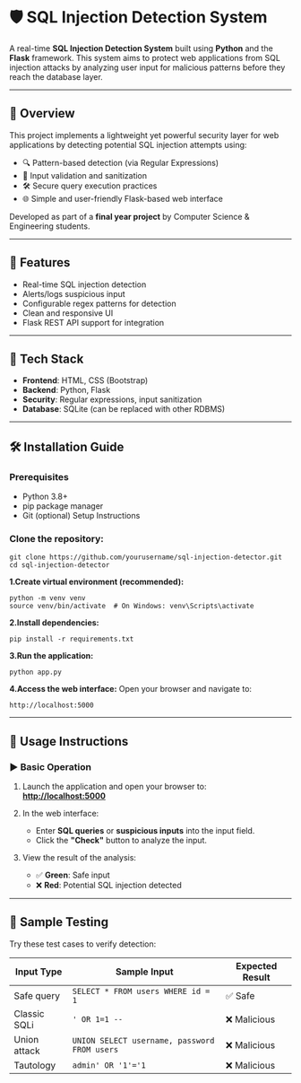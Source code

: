 # 🛡️ SQL Injection Detection System

A real-time **SQL Injection Detection System** built using **Python** and the **Flask** framework. This system aims to protect web applications from SQL injection attacks by analyzing user input for malicious patterns before they reach the database layer.

---

## 🌟 Overview

This project implements a lightweight yet powerful security layer for web applications by detecting potential SQL injection attempts using:

- 🔍 Pattern-based detection (via Regular Expressions)
- 🔐 Input validation and sanitization
- 🛠️ Secure query execution practices
- 🌐 Simple and user-friendly Flask-based web interface

Developed as part of a **final year project** by Computer Science & Engineering students.

---

## 🚀 Features

- Real-time SQL injection detection
- Alerts/logs suspicious input
- Configurable regex patterns for detection
- Clean and responsive UI
- Flask REST API support for integration

---

## 🧰 Tech Stack

- **Frontend**: HTML, CSS (Bootstrap)
- **Backend**: Python, Flask
- **Security**: Regular expressions, input sanitization
- **Database**: SQLite (can be replaced with other RDBMS)

---


## 🛠 Installation Guide
### Prerequisites
- Python 3.8+
- pip package manager
- Git (optional)
  Setup Instructions
### Clone the repository:
```
git clone https://github.com/yourusername/sql-injection-detector.git
cd sql-injection-detector
```
**1.Create virtual environment (recommended):**
```
python -m venv venv
source venv/bin/activate  # On Windows: venv\Scripts\activate
```
**2.Install dependencies:**
```
pip install -r requirements.txt
```
**3.Run the application:**
```
python app.py
```
**4.Access the web interface:**
Open your browser and navigate to:
```
http://localhost:5000
```
---
## 📌 Usage Instructions

### ▶️ Basic Operation

1. Launch the application and open your browser to:  
   **[http://localhost:5000](http://localhost:5000)**

2. In the web interface:
   - Enter **SQL queries** or **suspicious inputs** into the input field.
   - Click the **"Check"** button to analyze the input.

3. View the result of the analysis:
   - ✅ **Green**: Safe input  
   - ❌ **Red**: Potential SQL injection detected
---
## 🧪 Sample Testing

Try these test cases to verify detection:

| Input Type        | Sample Input                                        | Expected Result |
|-------------------|-----------------------------------------------------|------------------|
| Safe query        | `SELECT * FROM users WHERE id = 1`                  | ✅ Safe          |
| Classic SQLi      | `' OR 1=1 --`                                        | ❌ Malicious     |
| Union attack      | `UNION SELECT username, password FROM users`        | ❌ Malicious     |
| Tautology         | `admin' OR '1'='1`                                   | ❌ Malicious     |
